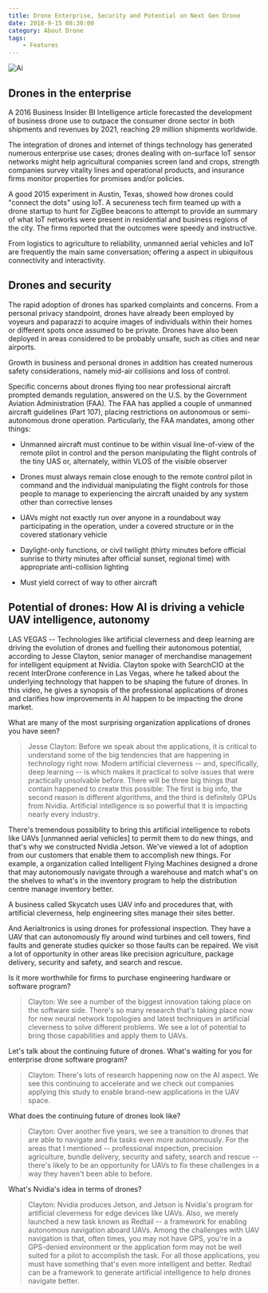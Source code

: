 ```yaml
---
title: Drone Enterprise, Security and Potential on Next Gen Drone
date: 2018-9-15 08:30:00
category: About Drone
tags:
	- Features
---
```


![Ai](/images/2.jpg)

## Drones in the enterprise

A 2016 Business Insider BI Intelligence article forecasted the development of business drone use to outpace the consumer drone sector in both shipments and revenues by 2021, reaching 29 million shipments worldwide.

The integration of drones and internet of things technology has generated numerous enterprise use cases; drones dealing with on-surface IoT sensor networks might help agricultural companies screen land and crops, strength companies survey vitality lines and operational products, and insurance firms monitor properties for promises and/or policies.

<!-- more -->

A good 2015 experiment in Austin, Texas, showed how drones could "connect the dots" using IoT. A secureness tech firm teamed up with a drone startup to hunt for ZigBee beacons to attempt to provide an summary of what IoT networks were present in residential and business regions of the city. The firms reported that the outcomes were speedy and instructive.

From logistics to agriculture to reliability, unmanned aerial vehicles and IoT are frequently the main same conversation; offering a aspect in ubiquitous connectivity and interactivity.

## Drones and security

The rapid adoption of drones has sparked complaints and concerns. From a personal privacy standpoint, drones have already been employed by voyeurs and paparazzi to acquire images of individuals within their homes or different spots once assumed to be private. Drones have also been deployed in areas considered to be probably unsafe, such as cities and near airports.

Growth in business and personal drones in addition has created numerous safety considerations, namely mid-air collisions and loss of control.

Specific concerns about drones flying too near professional aircraft prompted demands regulation, answered on the U.S. by the Government Aviation Administration (FAA). The FAA has applied a couple of unmanned aircraft guidelines (Part 107), placing restrictions on autonomous or semi-autonomous drone operation. Particularly, the FAA mandates, among other things:

-	Unmanned aircraft must continue to be within visual line-of-view of the remote pilot in control and the person manipulating the flight controls of the tiny UAS or, alternately, within VLOS of the visible observer

-	Drones must always remain close enough to the remote control pilot in command and the individual manipulating the flight controls for those people to manage to experiencing the aircraft unaided by any system other than corrective lenses

-	UAVs might not exactly run over anyone in a roundabout way participating in the operation, under a covered structure or in the covered stationary vehicle

-	Daylight-only functions, or civil twilight (thirty minutes before official sunrise to thirty minutes after official sunset, regional time) with appropriate anti-collision lighting

-	Must yield correct of way to other aircraft

## Potential of drones: How AI is driving a vehicle UAV intelligence, autonomy

LAS VEGAS -- Technologies like artificial cleverness and deep learning are driving the evolution of drones and fuelling their autonomous potential, according to Jesse Clayton, senior manager of merchandise management for intelligent equipment at Nvidia. Clayton spoke with SearchCIO at the recent InterDrone conference in Las Vegas, where he talked about the underlying technology that happen to be shaping the future of drones. In this video, he gives a synopsis of the professional applications of drones and clarifies how improvements in AI happen to be impacting the drone market.

What are many of the most surprising organization applications of drones you have seen?

<blockquote>
Jesse Clayton: Before we speak about the applications, it is critical to understand some of the big tendencies that are happening in technology right now. Modern artificial cleverness -- and, specifically, deep learning -- is which makes it practical to solve issues that were practically unsolvable before. There will be three big things that contain happened to create this possible: The first is big info, the second reason is different algorithms, and the third is definitely GPUs from Nvidia. Artificial intelligence is so powerful that it is impacting nearly every industry.
</blockquote>

There's tremendous possibility to bring this artificial intelligence to robots like UAVs [unmanned aerial vehicles] to permit them to do new things, and that's why we constructed Nvidia Jetson. We've viewed a lot of adoption from our customers that enable them to accomplish new things. For example, a organization called Intelligent Flying Machines designed a drone that may autonomously navigate through a warehouse and match what's on the shelves to what's in the inventory program to help the distribution centre manage inventory better.

A business called Skycatch uses UAV info and procedures that, with artificial cleverness, help engineering sites manage their sites better.

And Aerialtronics is using drones for professional inspection. They have a UAV that can autonomously fly around wind turbines and cell towers, find faults and generate studies quicker so those faults can be repaired. We visit a lot of opportunity in other areas like precision agriculture, package delivery, security and safety, and search and rescue.

Is it more worthwhile for firms to purchase engineering hardware or software program?

<blockquote>
Clayton: We see a number of the biggest innovation taking place on the software side. There's so many research that's taking place now for new neural network topologies and latest techniques in artificial cleverness to solve different problems. We see a lot of potential to bring those capabilities and apply them to UAVs.
</blockquote>

Let's talk about the continuing future of drones. What's waiting for you for enterprise drone software program?

<blockquote>
Clayton: There's lots of research happening now on the AI aspect. We see this continuing to accelerate and we check out companies applying this study to enable brand-new applications in the UAV space.
</blockquote>

What does the continuing future of drones look like?

<blockquote>
Clayton: Over another five years, we see a transition to drones that are able to navigate and fix tasks even more autonomously. For the areas that I mentioned -- professional inspection, precision agriculture, bundle delivery, security and safety, search and rescue -- there's likely to be an opportunity for UAVs to fix these challenges in a way they haven't been able to before.
</blockquote>

What's Nvidia's idea in terms of drones?

<blockquote>
Clayton: Nvidia produces Jetson, and Jetson is Nvidia's program for artificial cleverness for edge devices like UAVs. Also, we merely launched a new task known as Redtail -- a framework for enabling autonomous navigation aboard UAVs. Among the challenges with UAV navigation is that, often times, you may not have GPS, you're in a GPS-denied environment or the application form may not be well suited for a pilot to accomplish the task. For all those applications, you must have something that's even more intelligent and better. Redtail can be a framework to generate artificial intelligence to help drones navigate better.
</blockquote>